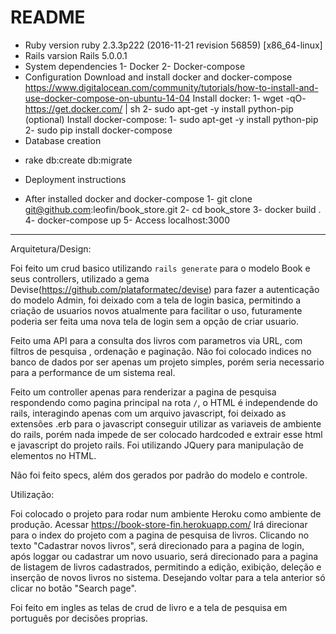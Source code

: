 # README

* Ruby version
ruby 2.3.3p222 (2016-11-21 revision 56859) [x86_64-linux]
* Rails varsion
Rails 5.0.0.1
* System dependencies
1- Docker
2- Docker-compose
* Configuration
Download and install docker and docker-compose
https://www.digitalocean.com/community/tutorials/how-to-install-and-use-docker-compose-on-ubuntu-14-04
 Install docker:
 1- wget -qO- https://get.docker.com/ | sh
 2- sudo apt-get -y install python-pip (optional)
 Install docker-compose:
 1- sudo apt-get -y install python-pip
 2- sudo pip install docker-compose
* Database creation
 - rake db:create db:migrate
* Deployment instructions
 - After installed docker and docker-compose
 1- git clone git@github.com:leofin/book_store.git
 2- cd book_store
 3- docker build .
 4- docker-compose up
 5- Access localhost:3000

----------------------------------------------------------------------------------------------------------

Arquitetura/Design:

Foi feito um crud basico utilizando `rails generate` para o modelo Book e seus controllers, utilizado a gema Devise(https://github.com/plataformatec/devise) para fazer a autenticação do modelo Admin, foi deixado com a tela de login basica, permitindo a criação de usuarios novos atualmente para facilitar o uso, futuramente poderia ser feita uma nova tela de login sem a opção de criar usuario.

Feito uma API para a consulta dos livros com parametros via URL, com filtros de pesquisa , ordenação e paginação. Não foi colocado indices no banco de dados por ser apenas um projeto simples, porém seria necessario para a performance de um sistema real.

Feito um controller apenas para renderizar a pagina de pesquisa respondendo como pagina principal na rota `/`, o HTML é independende do rails, interagindo apenas com um arquivo javascript, foi deixado as extensões .erb para o javascript conseguir utilizar as variaveis de ambiente do rails, porém nada impede de ser colocado hardcoded e extrair esse html e javascript do projeto rails. Foi utilizando JQuery para manipulação de elementos no HTML.

Não foi feito specs, além dos gerados por padrão do modelo e controle.

Utilização:

Foi colocado o projeto para rodar num ambiente Heroku como ambiente de produção.
Acessar https://book-store-fin.herokuapp.com/
Irá direcionar para o index do projeto com a pagina de pesquisa de livros.
Clicando no texto "Cadastrar novos livros", será direcionado para a pagina de login, após loggar ou cadastrar um novo usuario, será direcionado para a pagina de listagem de livros cadastrados, permitindo a edição, exibição, deleção e inserção de novos livros no sistema.
Desejando voltar para a tela anterior só clicar no botão "Search page".

Foi feito em ingles as telas de crud de livro e a tela de pesquisa em português por decisões proprias.
